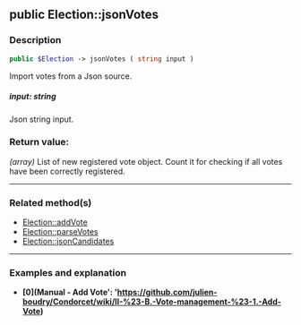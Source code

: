 ## public Election::jsonVotes

### Description    

```php
public $Election -> jsonVotes ( string input )
```

Import votes from a Json source.    


##### **input:** *string*   
Json string input.    



### Return value:   

*(array)* List of new registered vote object. Count it for checking if all votes have been correctly registered.


---------------------------------------

### Related method(s)      

* [Election::addVote](../Election%20Class/public%20Election--addVote.md)    
* [Election::parseVotes](../Election%20Class/public%20Election--parseVotes.md)    
* [Election::jsonCandidates](../Election%20Class/public%20Election--jsonCandidates.md)    

---------------------------------------

### Examples and explanation

* **[0](Manual - Add Vote': 'https://github.com/julien-boudry/Condorcet/wiki/II-%23-B.-Vote-management-%23-1.-Add-Vote)**    
